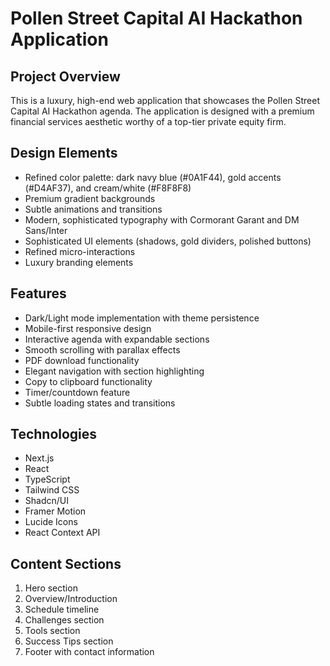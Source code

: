 # Pollen Street Capital AI Hackathon Application

## Project Overview
This is a luxury, high-end web application that showcases the Pollen Street Capital AI Hackathon agenda. The application is designed with a premium financial services aesthetic worthy of a top-tier private equity firm.

## Design Elements
- Refined color palette: dark navy blue (#0A1F44), gold accents (#D4AF37), and cream/white (#F8F8F8)
- Premium gradient backgrounds
- Subtle animations and transitions
- Modern, sophisticated typography with Cormorant Garant and DM Sans/Inter
- Sophisticated UI elements (shadows, gold dividers, polished buttons)
- Refined micro-interactions
- Luxury branding elements

## Features
- Dark/Light mode implementation with theme persistence
- Mobile-first responsive design
- Interactive agenda with expandable sections
- Smooth scrolling with parallax effects
- PDF download functionality
- Elegant navigation with section highlighting
- Copy to clipboard functionality
- Timer/countdown feature
- Subtle loading states and transitions

## Technologies
- Next.js
- React
- TypeScript
- Tailwind CSS
- Shadcn/UI
- Framer Motion
- Lucide Icons
- React Context API

## Content Sections
1. Hero section
2. Overview/Introduction
3. Schedule timeline
4. Challenges section
5. Tools section
6. Success Tips section
7. Footer with contact information